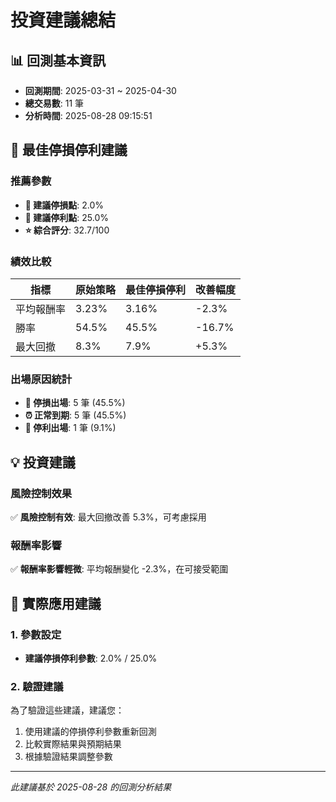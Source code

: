 # 投資建議總結

## 📊 回測基本資訊
- **回測期間**: 2025-03-31 ~ 2025-04-30
- **總交易數**: 11 筆
- **分析時間**: 2025-08-28 09:15:51

## 🎯 最佳停損停利建議

### 推薦參數
- **🔻 建議停損點**: 2.0%
- **🔺 建議停利點**: 25.0%
- **⭐ 綜合評分**: 32.7/100

### 績效比較
| 指標 | 原始策略 | 最佳停損停利 | 改善幅度 |
|------|----------|-------------|----------|
| 平均報酬率 | 3.23% | 3.16% | -2.3% |
| 勝率 | 54.5% | 45.5% | -16.7% |
| 最大回撤 | 8.3% | 7.9% | +5.3% |

### 出場原因統計
- **🔻 停損出場**: 5 筆 (45.5%)
- **⏰ 正常到期**: 5 筆 (45.5%)
- **🔺 停利出場**: 1 筆 (9.1%)

## 💡 投資建議

### 風險控制效果
✅ **風險控制有效**: 最大回撤改善 5.3%，可考慮採用

### 報酬率影響
✅ **報酬率影響輕微**: 平均報酬變化 -2.3%，在可接受範圍

## 🚀 實際應用建議

### 1. 參數設定
- **建議停損停利參數**: 2.0% / 25.0%

### 2. 驗證建議
為了驗證這些建議，建議您：
1. 使用建議的停損停利參數重新回測
2. 比較實際結果與預期結果
3. 根據驗證結果調整參數

---
*此建議基於 2025-08-28 的回測分析結果*
